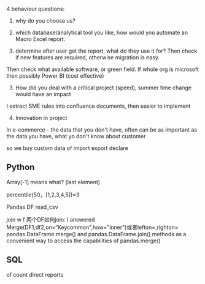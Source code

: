 4 behaviour questions:

1. why do you choose us?

2. which database/analytical tool you like, how would you automate an Macro Excel report.

1. determine after user get the report, what do they use it for?
Then check if new features are required, otherwise migration is easy.

Then check what available software, or green field. If whole org is microsoft then possibly Power BI (cost effective)





3. How did you deal with a critical project (speed), summer time change would have an impact

I extract SME rules into confluence documents, then easier to implement

4. Innovation in project

In e-commerce - the data that you don't have, often can be as important as the data you have, what yo don't know about customer

so we buy custom data of import export declare

## Python
Array[-1] means what? (last element)

percentile(50，[1,2,3,4,5])=3

Pandas DF read_csv

join w f
两个DF如何join: I answered Merge(DF1,df2,on=“Keycommon",how="inner")或者lefton=,righton=
pandas.DataFrame.merge() and pandas.DataFrame.join() methods as a convenient way to access the capabilities of pandas.merge()

## SQL
of count direct reports
